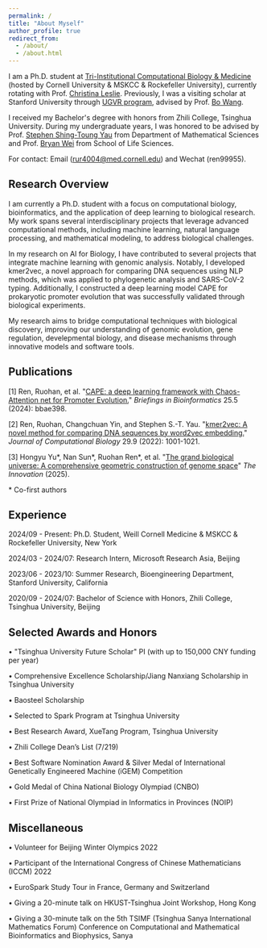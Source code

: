 ```yaml
---
permalink: /
title: "About Myself"
author_profile: true
redirect_from: 
  - /about/
  - /about.html
---
```


I am a Ph.D. student at [Tri-Institutional Computational Biology & Medicine](https://compbio.triiprograms.org/) (hosted by Cornell University & MSKCC & Rockefeller University), currently rotating with Prof. [Christina Leslie](https://www.mskcc.org/research/ski/labs/christina-leslie). Previously, I was a visiting scholar at Stanford University through [UGVR program](https://engineering.stanford.edu/students-academics/global-engineering-programs/chinese-undergraduate-visiting-research-program), advised by Prof. [Bo Wang](https://wanglab.stanford.edu/). 

I received my Bachelor's degree with honors from Zhili College, Tsinghua University. During my undergraduate years, I was honored to be advised by Prof. [Stephen Shing-Toung Yau](https://www.math.tsinghua.edu.cn/info/1125/2065.htm) from Department of Mathematical Sciences and Prof. [Bryan Wei](https://life.tsinghua.edu.cn/lifeen/info/1034/1078.htm) from School of Life Sciences.

For contact: Email (rur4004@med.cornell.edu) and Wechat (ren99955).


Research Overview
------
I am currently a Ph.D. student with a focus on computational biology, bioinformatics, and the application of deep learning to biological research. My work spans several interdisciplinary projects that leverage advanced computational methods, including machine learning, natural language processing, and mathematical modeling, to address biological challenges.

In my research on AI for Biology, I have contributed to several projects that integrate machine learning with genomic analysis. Notably, I developed kmer2vec, a novel approach for comparing DNA sequences using NLP methods, which was applied to phylogenetic analysis and SARS-CoV-2 typing. Additionally, I constructed a deep learning model CAPE for prokaryotic promoter evolution that was successfully validated through biological experiments.

My research aims to bridge computational techniques with biological discovery, improving our understanding of genomic evolution, gene regulation, develepmental biology, and disease mechanisms through innovative models and software tools.

Publications
------
\[1\] Ren, Ruohan, et al. "[CAPE: a deep learning framework with Chaos-Attention net for Promoter Evolution.](https://academic.oup.com/bib/article/25/5/bbae398/7730134)" _Briefings in Bioinformatics_ 25.5 (2024): bbae398.

\[2\] Ren, Ruohan, Changchuan Yin, and Stephen S.-T. Yau. "[kmer2vec: A novel method for comparing DNA sequences by word2vec embedding.](https://www.liebertpub.com/doi/full/10.1089/cmb.2021.0536)" _Journal of Computational Biology_ 29.9 (2022): 1001-1021.

\[3\] Hongyu Yu\*, Nan Sun\*, Ruohan Ren\*, et al. "[The grand biological universe: A comprehensive geometric construction of genome space](https://www.cell.com/the-innovation/fulltext/S2666-6758(25)00140-7)" _The Innovation_ (2025).

\* Co-first authors

Experience
------
2024/09 - Present: Ph.D. Student, Weill Cornell Medicine & MSKCC & Rockefeller University, New York

2024/03 - 2024/07: Research Intern, Microsoft Research Asia, Beijing

2023/06 - 2023/10: Summer Research, Bioengineering Department, Stanford University, California

2020/09 - 2024/07: Bachelor of Science with Honors, Zhili College, Tsinghua University, Beijing


Selected Awards and Honors
------
• "Tsinghua University Future Scholar" PI (with up to 150,000 CNY funding per year)

• Comprehensive Excellence Scholarship/Jiang Nanxiang Scholarship in Tsinghua University

• Baosteel Scholarship

• Selected to Spark Program at Tsinghua University

• Best Research Award, XueTang Program, Tsinghua University

• Zhili College Dean’s List (7/219)

• Best Software Nomination Award & Silver Medal of International Genetically Engineered Machine (iGEM) Competition

• Gold Medal of China National Biology Olympiad (CNBO)

• First Prize of National Olympiad in Informatics in Provinces (NOIP)


Miscellaneous
------
• Volunteer for Beijing Winter Olympics 2022

• Participant of the International Congress of Chinese Mathematicians (ICCM) 2022

• EuroSpark Study Tour in France, Germany and Switzerland

• Giving a 20-minute talk on HKUST-Tsinghua Joint Workshop, Hong Kong

• Giving a 30-minute talk on the 5th TSIMF (Tsinghua Sanya International Mathematics Forum) Conference on
Computational and Mathematical Bioinformatics and Biophysics, Sanya
